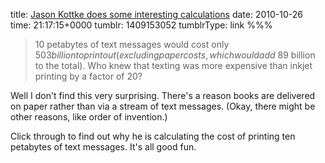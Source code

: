 title: [Jason Kottke does some interesting calculations](http://kottke.org/10/10/bieber-gaga-and-netflix-internet-heavyweights)
date: 2010-10-26
time: 21:17:15+0000
tumblr: 1409153052
tumblrType: link
%%%

> 10 petabytes of text messages would cost only $503 billion to print out (excluding paper costs, which would add ~$89 billion to the total). Who knew that texting was more expensive than inkjet printing by a factor of 20?

Well I don't find this very surprising. There's a reason books are delivered on paper rather than via a stream of text messages. (Okay, there might be other reasons, like order of invention.)

Click through to find out why he is calculating the cost of printing ten petabytes of text messages. It's all good fun.
